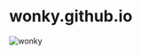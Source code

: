 # wonky.github.io
![wonky](https://user-images.githubusercontent.com/131113248/232671958-99af2754-1535-4ca6-9e8a-79d6dccd3a89.png)
